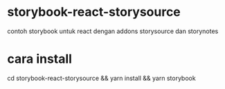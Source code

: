 # storybook-react-storysource
contoh storybook untuk react dengan addons storysource dan storynotes

# cara install 

cd storybook-react-storysource && yarn install && yarn storybook
